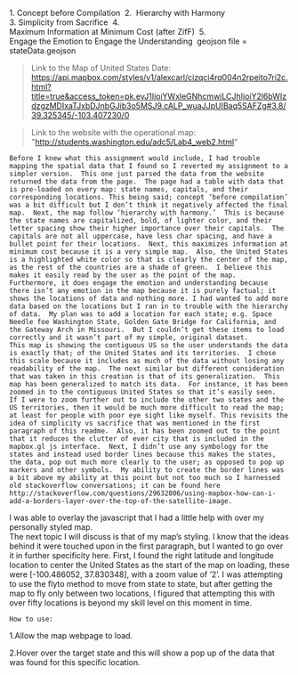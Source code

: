 1. Concept before Compilation  
2.  Hierarchy with Harmony  
3. Simplicity from Sacrifice  
4.  Maximum Information at Minimum Cost (after ZifF)  
5.  Engage the Emotion to Engage the Understanding 
geojson file = stateData.geojson

>Link to the Map of United States Date: https://api.mapbox.com/styles/v1/alexcarl/cizqci4rq004n2rpeito7ri2c.html?title=true&access_token=pk.eyJ1IjoiYWxleGNhcmwiLCJhIjoiY2l6bWIzdzgzMDIxaTJxbDJnbGJib3o5MSJ9.cALP_wuaJJpUIBaq5SAFZg#3.8/39.325345/-103.407230/0

>Link to the website with the operational map:
	"http://students.washington.edu/adc5/Lab4_web2.html"

	Before I knew what this assignment would include, I had trouble mapping the spatial data that I found so I reverted my assignment to a simpler version.  This one just parsed the data from the website returned the data from the page.  The page had a table with data that is pre-loaded on every map: state names, capitals, and their corresponding locations. This being said; concept ‘before compilation’ was a bit difficult but I don’t think it negatively affected the final map.  Next, the map follow ‘hierarchy with harmony.’  This is because the state names are capitalized, bold, of lighter color, and their letter spacing show their higher importance over their capitals.  The capitals are not all uppercase, have less char spacing, and have a bullet point for their locations.  Next, this maximizes information at minimum cost because it is a very simple map.  Also, the United States is a highlighted white color so that is clearly the center of the map, as the rest of the countries are a shade of green.  I believe this makes it easily read by the user as the point of the map.  Furthermore, it does engage the emotion and understanding because there isn’t any emotion in the map because it is purely factual; it shows the locations of data and nothing more. I had wanted to add more data based on the locations but I ran in to trouble with the hierarchy of data.  My plan was to add a location for each state; e.g. Space Needle foe Washington State, Golden Gate Bridge for California, and the Gateway Arch in Missouri.  But I couldn’t get these items to load correctly and it wasn’t part of my simple, original dataset.
	This map is showing the contiguous US so the user understands the data is exactly that; of the United States and its territories.  I chose this scale because it includes as much of the data without losing any readability of the map.  The next similar but different consideration that was taken in this creation is that of its generalization.  This map has been generalized to match its data.  For instance, it has been zoomed in to the contiguous United States so that it’s easily seen.  If I were to zoom further out to include the other two states and the US territories, then it would be much more difficult to read the map; at least for people with poor eye sight like myself. This revisits the idea of simplicity vs sacrifice that was mentioned in the first paragraph of this readme.  Also, it has been zoomed out to the point that it reduces the clutter of ever city that is included in the mapbox.gl js interface.  Next, I didn’t use any symbology for the states and instead used border lines because this makes the states, the data, pop out much more clearly to the user; as opposed to pop up markers and other symbols.  My ability to create the border lines was a bit above my ability at this point but not too much so I harnessed old stackoverflow conversations; it can be found here http://stackoverflow.com/questions/29632806/using-mapbox-how-can-i-add-a-borders-layer-over-the-top-of-the-satellite-image.
I was able to overlay the javascript that I had a little help with over my personally styled map.  
	The next topic I will discuss is that of my map’s styling.  I know that the ideas behind it were touched upon in the first paragraph, but I wanted to go over it in further specificity here.  First, I found the right latitude and longitude location to center the United States as the start of the map on loading, these were [-100.486052, 37.830348], with a zoom value of ‘2’.  I was attempting to use the flyto method to move from state to state, but after getting the map to fly only between two locations, I figured that attempting this with over fifty locations is beyond my skill level on this moment in time. 

	How to use:
	
1.Allow the map webpage to load.  

2.Hover over the target state and this will show a pop up of the data that was found for this specific location.
	

